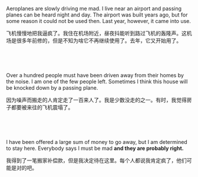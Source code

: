Aeroplanes are slowly driving me mad. I live near an airport and passing planes can be heard night and day. The airport was built years ago, but for some reason it could not be used then. Last year, however, it came into use.

飞机慢慢地把我逼疯了。我住在机场附近，昼夜抖能听到路过飞机的轰隆声。这机场是很多年前修的，但是不知为啥它不再继续使用了。去年，它又开始用了。

    

    



Over a hundred people must have been driven away from their homes by the noise. I am one of the few people left. Sometimes I think this house will be knocked down by a passing plane.

因为噪声而搬走的人肯定走了一百来人了。我是少数没走的之一。有时，我觉得房子都要被来往的飞机震塌了。

    

    



I have been offered a large sum of money to go away, but I am determined to stay here. Everybody says I must be mad **and they are probably right.**

我得到了一笔搬家补偿款，但是我决定待在这里。每个人都说我肯定疯了，他们可能是对的吧。
